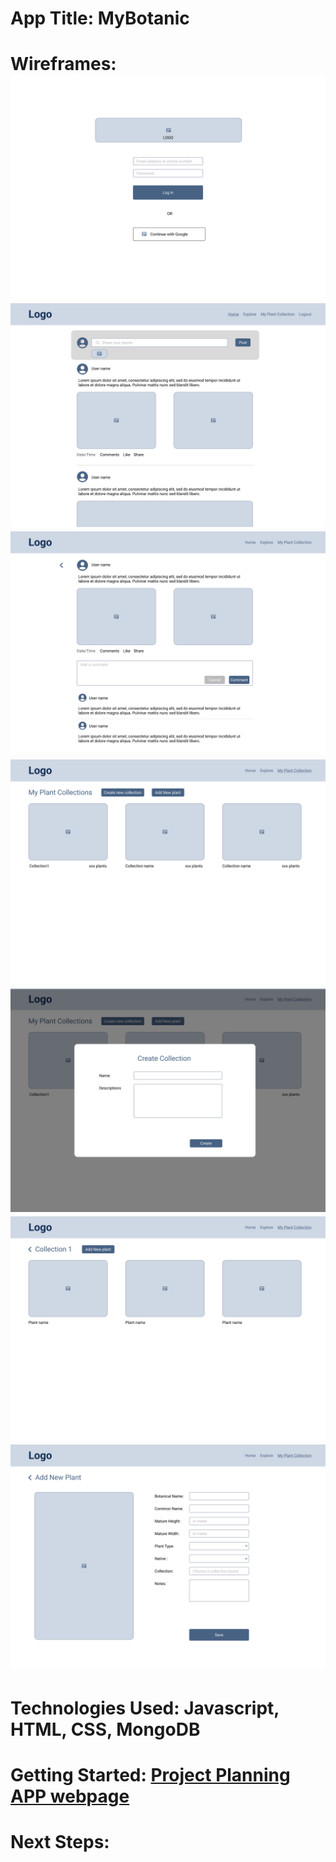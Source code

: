 # App Title: MyBotanic

# Wireframes: 	![Login page](/wireframes/Login%20page.png) ![Home page](/wireframes/Home%20page.png) ![Commenting page](/wireframes/Commenting%20page.png)![My collection page](/wireframes/My%20Collection%20Page.png) ![Create collection page](/wireframes/Create%20Collection%20Page.png) ![Collection1 page](/wireframes/Collection%201%20Page.png) ![New plant page](/wireframes/New%20Plant%20page.png)

# Technologies Used: Javascript, HTML, CSS, MongoDB

# Getting Started: [Project Planning](https://trello.com/b/1htQvFeY/gaproject2)  [APP webpage]()

# Next Steps: 